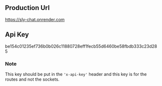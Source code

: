 ## **Production Url**
https://sly-chat.onrender.com

## **Api Key**
be154c01235ef736b0b026c11880728eff1fecb55d6460be58fbdb333c23d285

### **Note**
This key should be put in the `'x-api-key'` header and this key is for the routes and not the sockets.
